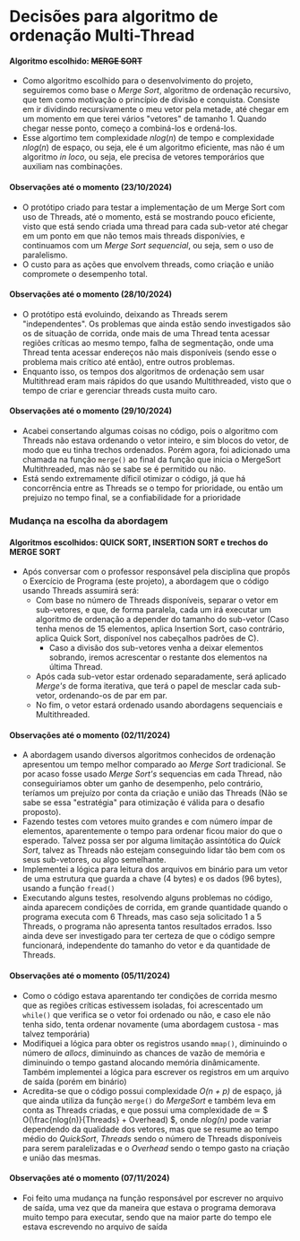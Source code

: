 # Decisões para algoritmo de ordenação Multi-Thread

#### Algoritmo escolhido: ~~MERGE SORT~~
- Como algoritmo escolhido para o desenvolvimento do projeto, seguiremos como base o *Merge Sort*, algoritmo de ordenação recursivo, que tem como motivação o princípio de divisão e conquista. Consiste em ir dividindo recursivamente o meu vetor pela metade, até chegar em um momento em que terei vários "vetores" de tamanho 1. Quando chegar nesse ponto, começo a combiná-los e ordená-los.
- Esse algortimo tem complexidade $nlog(n)$ de tempo e complexidade $nlog(n)$ de espaço, ou seja, ele é um algoritmo eficiente, mas não é um algoritmo *in loco*, ou seja, ele precisa de vetores temporários que auxiliam nas combinações.

#### Observações até o momento (23/10/2024)
- O protótipo criado para testar a implementação de um Merge Sort com uso de Threads, até o momento, está se mostrando pouco eficiente, visto que está sendo criada uma thread para cada sub-vetor até chegar em um ponto em que não temos mais threads disponívies, e continuamos com um *Merge Sort sequencial*, ou seja, sem o uso de paralelismo.
- O custo para as ações que envolvem threads, como criação e união compromete o desempenho total.

#### Observações até o momento (28/10/2024)

- O protótipo está evoluindo, deixando as Threads serem "independentes". Os problemas que ainda estão sendo investigados são os de situação de corrida, onde mais de uma Thread tenta acessar regiões críticas ao mesmo tempo, falha de segmentação, onde uma Thread tenta acessar endereços não mais disponíveis (sendo esse o problema mais crítico até então), entre outros problemas.
- Enquanto isso, os tempos dos algoritmos de ordenação sem usar Multithread eram mais rápidos do que usando Multithreaded, visto que o tempo de criar e gerenciar threads custa muito caro. 

#### Observações até o momento (29/10/2024)

- Acabei consertando algumas coisas no código, pois o algoritmo com Threads não estava ordenando o vetor inteiro, e sim blocos do vetor, de modo que eu tinha trechos ordenados. Porém agora, foi adicionado uma chamada na função `merge()` ao final da função que inicia o MergeSort Multithreaded, mas não se sabe se é permitido ou não.
- Está sendo extremamente díficil otimizar o código, já que há concorrência entre as Threads se o tempo for prioridade, ou então um prejuizo no tempo final, se a confiabilidade for a prioridade

### Mudança na escolha da abordagem

#### Algoritmos escolhidos: QUICK SORT, INSERTION SORT e trechos do MERGE SORT

- Após conversar com o professor responsável pela disciplina que propôs o Exercício de Programa (este projeto), a abordagem que o código usando Threads assumirá será:
    - Com base no número de Threads disponíveis, separar o vetor em sub-vetores, e que, de forma paralela, cada um irá executar um algoritmo de ordenação a depender do tamanho do sub-vetor (Caso tenha menos de 15 elementos, aplica Insertion Sort, caso contrário, aplica Quick Sort, disponível nos cabeçalhos padrões de C).
        - Caso a divisão dos sub-vetores venha a deixar elementos sobrando, iremos acrescentar o restante dos elementos na última Thread.
    - Após cada sub-vetor estar ordenado separadamente, será aplicado *Merge's* de forma iterativa, que terá o papel de mesclar cada sub-vetor, ordenando-os de par em par.
    - No fim, o vetor estará ordenado usando abordagens sequenciais e Multithreaded.

#### Observações até o momento (02/11/2024)

- A abordagem usando diversos algoritmos conhecidos de ordenação apresentou um tempo melhor comparado ao *Merge Sort* tradicional. Se por acaso fosse usado *Merge Sort's* sequencias em cada Thread, não conseguiriamos obter um ganho de desempenho, pelo contrário, teríamos um prejuízo por conta da criação e união das Threads (Não se sabe se essa "estratégia" para otimização é válida para o desafio proposto).
- Fazendo testes com vetores muito grandes e com número ímpar de elementos, aparentemente o tempo para ordenar ficou maior do que o esperado. Talvez possa ser por alguma limitação assintótica do *Quick Sort*, talvez as Threads não estejam conseguindo lidar tão bem com os seus sub-vetores, ou algo semelhante.
- Implementei a lógica para leitura dos arquivos em binário para um vetor de uma estrutura que guarda a chave (4 bytes) e os dados (96 bytes), usando a função `fread()`
- Executando alguns testes, resolvendo alguns problemas no código, ainda aparecem condições de corrida, em grande quantidade quando o programa executa com 6 Threads, mas caso seja solicitado 1 a 5 Threads, o programa não apresenta tantos resultados errados. Isso ainda deve ser investigado para ter certeza de que o código sempre funcionará, independente do tamanho do vetor e da quantidade de Threads.

#### Observações até o momento (05/11/2024)

- Como o código estava aparentando ter condições de corrida mesmo que as regiões críticas estivessem isoladas, foi acrescentado um `while()` que verifica se o vetor foi ordenado ou não, e caso ele não tenha sido, tenta ordenar novamente (uma abordagem custosa - mas talvez temporária)
- Modifiquei a lógica para obter os registros usando `mmap()`, diminuindo o número de *allocs*, diminuindo as chances de vazão de memória e diminuindo o tempo gastand alocando memória dinâmicamente. Também implementei a lógica para escrever os registros em um arquivo de saída (porém em binário)
- Acredita-se que o código possui complexidade *O(n + p)* de espaço, já que ainda utiliza da função `merge()` do *MergeSort* e também leva em conta as Threads criadas, e que possui uma complexidade de ≃ $ O(\frac{nlog(n)}{Threads} + Overhead) $, onde *nlog(n)* pode variar dependendo da qualidade dos vetores, mas que se resume ao tempo médio do *QuickSort*, *Threads* sendo o número de Threads disponíveis para serem paralelizadas e o *Overhead* sendo o tempo gasto na criação e união das mesmas.

#### Observações até o momento (07/11/2024)

- Foi feito uma mudança na função responsável por escrever no arquivo de saída, uma vez que da maneira que estava o programa demorava muito tempo para executar, sendo que na maior parte do tempo ele estava escrevendo no arquivo de saída